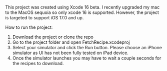 This project was created using Xcode 16 beta. I recently upgraded my mac to the MacOS sequoia so only xcode 16 is supported.
However, the project is targeted to support iOS 17.0 and up.

How to run the project:
1. Download the project or clone the repo
2. Go to the project folder and open FetchRecipe.xcodeproj
3. Select your simulator and click the Run button. Please choose an iPhone simulator as UI has not been fully tested on iPad device.
4. Once the simulator launches you may have to wait a couple seconds for the recipes to download.

